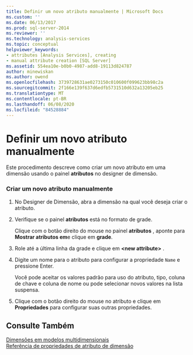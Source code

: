 ```yaml
---
title: Definir um novo atributo manualmente | Microsoft Docs
ms.custom: ''
ms.date: 06/13/2017
ms.prod: sql-server-2014
ms.reviewer: ''
ms.technology: analysis-services
ms.topic: conceptual
helpviewer_keywords:
- attributes [Analysis Services], creating
- manual attribute creation [SQL Server]
ms.assetid: 554ea10e-b0b0-4987-add8-19113d824787
author: minewiskan
ms.author: owend
ms.openlocfilehash: 3739728631ae0273150c010600f099623bb98c2a
ms.sourcegitcommit: 2f166e139f637d6edfb5731510d632a13205eb25
ms.translationtype: MT
ms.contentlocale: pt-BR
ms.lasthandoff: 06/08/2020
ms.locfileid: "84528884"
---
```

# <a name="define-a-new-attribute-manually"></a>Definir um novo atributo manualmente
  Este procedimento descreve como criar um novo atributo em uma dimensão usando o painel **atributos** no designer de dimensão.  
  
### <a name="to-create-a-new-attribute-manually"></a>Criar um novo atributo manualmente  
  
1.  No Designer de Dimensão, abra a dimensão na qual você deseja criar o atributo.  
  
2.  Verifique se o painel **atributos** está no formato de grade.  
  
     Clique com o botão direito do mouse no painel **atributos** , aponte para **Mostrar atributos em**e clique em **grade**.  
  
3.  Role até a última linha da grade e clique em **\<new attribute>** .  
  
4.  Digite um nome para o atributo para configurar a propriedade `Name` e pressione Enter.  
  
     Você pode aceitar os valores padrão para uso do atributo, tipo, coluna de chave e coluna de nome ou pode selecionar novos valores na lista suspensa.  
  
5.  Clique com o botão direito do mouse no atributo e clique em **Propriedades** para configurar suas outras propriedades.  
  
## <a name="see-also"></a>Consulte Também  
 [Dimensões em modelos multidimensionais](multidimensional-models/dimensions-in-multidimensional-models.md)   
 [Referência de propriedades de atributo de dimensão](multidimensional-models/dimension-attribute-properties-reference.md)  
  
  
